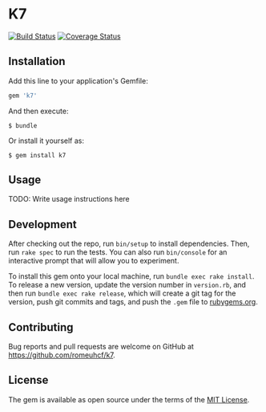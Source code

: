 # K7

[![Build Status](https://travis-ci.org/romeuhcf/k7.svg?branch=master)](https://travis-ci.org/romeuhcf/k7)
[![Coverage Status](https://coveralls.io/repos/github/romeuhcf/k7/badge.svg?branch=master)](https://coveralls.io/github/romeuhcf/k7?branch=master)
## Installation

Add this line to your application's Gemfile:

```ruby
gem 'k7'
```

And then execute:

    $ bundle

Or install it yourself as:

    $ gem install k7

## Usage

TODO: Write usage instructions here

## Development

After checking out the repo, run `bin/setup` to install dependencies. Then, run `rake spec` to run the tests. You can also run `bin/console` for an interactive prompt that will allow you to experiment.

To install this gem onto your local machine, run `bundle exec rake install`. To release a new version, update the version number in `version.rb`, and then run `bundle exec rake release`, which will create a git tag for the version, push git commits and tags, and push the `.gem` file to [rubygems.org](https://rubygems.org).

## Contributing

Bug reports and pull requests are welcome on GitHub at https://github.com/romeuhcf/k7.

## License

The gem is available as open source under the terms of the [MIT License](https://opensource.org/licenses/MIT).
